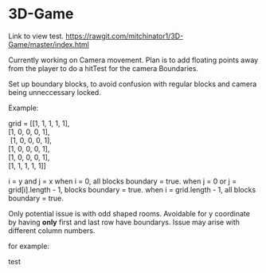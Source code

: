 # 3D-Game

Link to view test.
https://rawgit.com/mitchinator1/3D-Game/master/index.html

Currently working on Camera movement. Plan is to add floating points away from the player to do a hitTest for the camera Boundaries.

Set up boundary blocks, to avoid confusion with regular blocks and camera being unneccessary locked.

Example: </br>

grid =
[[1, 1, 1, 1, 1],<br>
 [1, 0, 0, 0, 1],<br>
 [1, 0, 0, 0, 1],<br>
 [1, 0, 0, 0, 1],<br>
 [1, 0, 0, 0, 1],<br>
 [1, 1, 1, 1, 1]]<br>
 
 i = y and j = x
 when i = 0, all blocks boundary = true.
 when j = 0 or j = grid[i].length - 1, blocks boundary = true.
 when i = grid.length - 1, all blocks boundary = true.
 
 Only potential issue is with odd shaped rooms. Avoidable for y coordinate by having <b>only</b> first and last row have boundarys.
 Issue may arise with different column numbers.
 
 for example:
 
 test
